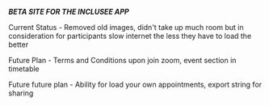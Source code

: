***BETA SITE FOR THE INCLUSEE APP***

Current Status - Removed old images, didn't take up much room but in consideration for participants slow internet the less they have to load the better

Future Plan - Terms and Conditions upon join zoom, event section in timetable

Future future plan - Ability for load your own appointments, export string for sharing
